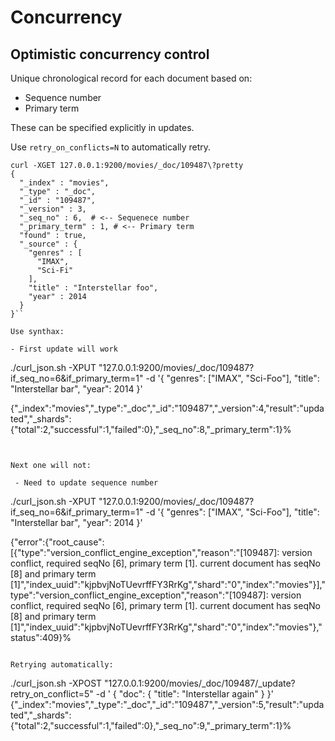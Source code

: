 # Concurrency

## Optimistic concurrency control

Unique chronological record for each document based on:
- Sequence number
- Primary term

These can be specified explicitly in updates.

Use `retry_on_conflicts=N` to automatically retry.


```
curl -XGET 127.0.0.1:9200/movies/_doc/109487\?pretty
{
  "_index" : "movies",
  "_type" : "_doc",
  "_id" : "109487",
  "_version" : 3,
  "_seq_no" : 6,  # <-- Sequenece number
  "_primary_term" : 1, # <-- Primary term
  "found" : true,
  "_source" : {
    "genres" : [
      "IMAX",
      "Sci-Fi"
    ],
    "title" : "Interstellar foo",
    "year" : 2014
  }
}``

Use synthax:

- First update will work

```

 ./curl_json.sh -XPUT "127.0.0.1:9200/movies/_doc/109487?if_seq_no=6&if_primary_term=1" -d '{
        "genres": ["IMAX", "Sci-Foo"],
        "title": "Interstellar bar",
        "year": 2014
}'

{"_index":"movies","_type":"_doc","_id":"109487","_version":4,"result":"updated","_shards":{"total":2,"successful":1,"failed":0},"_seq_no":8,"_primary_term":1}%
```


Next one will not:

 - Need to update sequence number

```
./curl_json.sh -XPUT "127.0.0.1:9200/movies/_doc/109487?if_seq_no=6&if_primary_term=1" -d '{
        "genres": ["IMAX", "Sci-Foo"],
        "title": "Interstellar bar",
        "year": 2014
}'

{"error":{"root_cause":[{"type":"version_conflict_engine_exception","reason":"[109487]: version conflict, required seqNo [6], primary term [1]. current document has seqNo [8] and primary term [1]","index_uuid":"kjpbvjNoTUevrffFY3RrKg","shard":"0","index":"movies"}],"type":"version_conflict_engine_exception","reason":"[109487]: version conflict, required seqNo [6], primary term [1]. current document has seqNo [8] and primary term [1]","index_uuid":"kjpbvjNoTUevrffFY3RrKg","shard":"0","index":"movies"},"status":409}%
```

Retrying automatically:

```
./curl_json.sh -XPOST "127.0.0.1:9200/movies/_doc/109487/_update?retry_on_conflict=5" -d '
{
"doc": { "title": "Interstellar again" } }'
{"_index":"movies","_type":"_doc","_id":"109487","_version":5,"result":"updated","_shards":{"total":2,"successful":1,"failed":0},"_seq_no":9,"_primary_term":1}%
```
